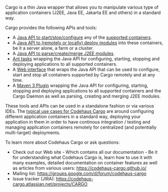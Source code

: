 Cargo is a thin Java wrapper that allows you to manipulate various type of application containers (J2EE, Java EE, Jakarta EE and others) in a standard way.

Cargo provides the following APIs and tools:

* A [Java API to start/stop/configure](https://codehaus-cargo.github.io/cargo/Container.html) any of the [supported containers](https://codehaus-cargo.github.io/cargo/Containers.html).
* A [Java API to (remotely or locally) deploy modules](https://codehaus-cargo.github.io/cargo/Deployer.html) into these containers, be it a server alone, a farm or a cluster.
* A [Java API to parse/create/merge J2EE modules](https://codehaus-cargo.github.io/cargo/Merging+WAR+files.html).
* [Ant tasks](https://codehaus-cargo.github.io/cargo/Ant+support.html) wrapping the Java API for configuring, starting, stopping and deploying applications to all supported containers.
* A [Web interface](https://codehaus-cargo.github.io/cargo/Cargo+Daemon.html) that wraps the Java API that can be used to configure, start and stop all containers supported by Cargo remotely and at any time.
* A [Maven 3 Plugin](https://codehaus-cargo.github.io/cargo/Maven+3+Plugin.html) wrapping the Java API for configuring, starting, stopping and deploying applications to all supported containers and the Cargo Daemon as well as parsing, creating and merging J2EE modules.

These tools and APIs can be used in a standalone fashion or via various IDEs. The [typical use cases for Codehaus Cargo](https://codehaus-cargo.github.io/cargo/Articles.html) are around configuring different application containers in a standard way, deploying your application in them in order to have continous integration / testing and managing application containers remotely for centralized (and potentially multi-target) deployments.

To learn more about Codehaus Cargo or ask questions:

* Check out our Web site - Which contains all our documentation - Be it for understanding what Codehaus Cargo is, learn how to use it with many examples, detailed documentation on container features as well as articles from various users: https://codehaus-cargo.github.io/
* Mailing list: https://groups.google.com/d/forum/codehaus-cargo
* Issue tracker (JIRA): https://codehaus-cargo.atlassian.net/projects/CARGO
